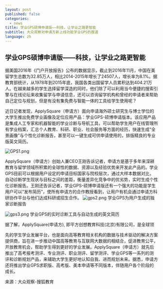 ```yaml
---
layout: post
published: false
categories:
  - news
title: 学业GPS硕博申请版——科技，让学业之路更智能
subtitle: 大众观察对申请方新上线功能学业GPS的报道
language: zh
---
```

## 学业GPS硕博申请版——科技，让学业之路更智能

据美国2016年《门户开放报告》公布的数据显示，截止到2016年11月，中国在美留学生总数为32.85万人，相比2014-2015年增长了24507人，增长率为8.1%。据教育部统计，从1978年到2015年底，我国各类出国留学人员累积达到404.21万人。在越来越多的学生选择留学深造的同时，他们除了可以利用当今便捷的搜索引擎与在线论坛来收集留学与申请信息，还可以咨询留学机构和曾经的申请者来帮助自己定位与规划，但是有没有集免费与智能一体的工具给学生使用呢？

近日记者发现，ApplySquare（申请方）面向申请海外硕士研究生与博士学位的大学生推出免费学业画像及定位应用产品：学业GPS-硕博申请版本。该应用产品是集成人工专家和机器智能的学业诊断与导航工具，可以帮助学生用户在线管理所有学业档案，汇总个人教育、科研、职业、社会服务等方面的经历，快速生成“全景画像”与个性化诊断报告，甚至可以一键生成可供申请使用的，排版精良的专业版英文简历。

![GPS1.png]({{site.baseurl}}/image/GPS1.png)

ApplySquare（申请方）创始人兼CEO王刚告诉记者，申请方是基于多年来深耕教育与留学领域所积累的全球性的数据、资源以及经验优势来开发此产品的。学业GPS目前可以根据用户设定的申请目标国家与院校层次，通过大样本数据对比，自动诊断学生现状与目标之间的差距，衡量差异化竞争中的优劣势，实时生成个性化诊断报告。王刚还告诉记者，学业GPS-硕博申请版还有一个强大的功能是学生用户可以“发布简历”，使所有申请方的合作教授看到，让用户有机会通过申请方科研协作平台与他们达成科研或招生合作。
![gps2.png]({{site.baseurl}}/image/gps2.png)
学业GPS为用户生成的独家诊断报告

![gps3.png]({{site.baseurl}}/image/gps3.png)
学业GPS的实时诊断工具与自动生成的英文简历

据了解，ApplySquare(申请方), 即平方创想教育科技(北京)有限公司，是全球领

先的学生学业发展平台，也是面向高等教育相关机构的数据与技术驱动的解决方案提供商，旨在进一步推动中国高等教育与互联网大数据的相结合，促进教育公平，开放教育机会，帮助学生得到更好的学业发展。ApplySquare（申请方）就先后推出了高考报考测评、专业测评、职业测评、留学测评、学业GPS等一系列的测评和诊断规划产品，来辅助大学生更好地认知自我、进而规划未来。据悉，申请方还将推出学业GPS求职版、高考版、美本申请等不同版本，伴随用户各个阶段的成长。

来源：大众观察-搜狐教育